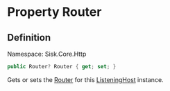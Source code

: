 # Property Router

## Definition
Namespace: Sisk.Core.Http

```csharp
public Router? Router { get; set; }
```

Gets or sets the [Router](/spec/Sisk/Core/Routing/Router) for this [ListeningHost](/spec/Sisk/Core/Http/ListeningHost) instance.

